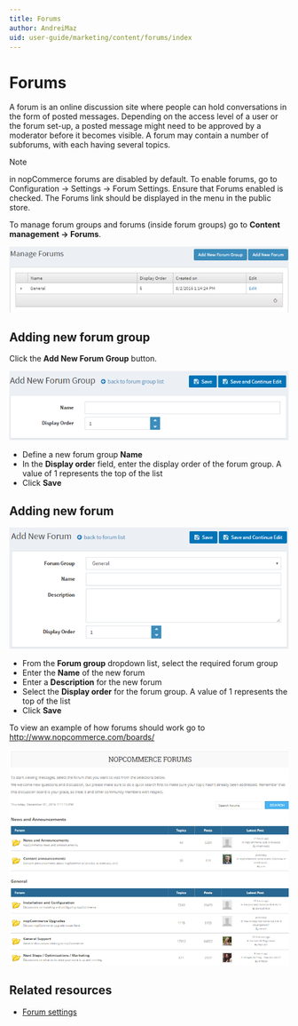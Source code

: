 ```yaml
---
title: Forums
author: AndreiMaz
uid: user-guide/marketing/content/forums/index
---
```

# Forums

A forum is an online discussion site where people can hold conversations in the form of posted messages. Depending on the access level of a user or the forum set-up, a posted message might need to be approved by a moderator before it becomes visible. A forum may contain a number of subforums, with each having several topics.

> [!NOTE]
> in nopCommerce forums are disabled by default. To enable forums, go to Configuration → Settings → Forum Settings. Ensure that Forums enabled is checked. The Forums link should be displayed in the menu in the public store.

To manage forum groups and forums (inside forum groups) go to **Content management → Forums**.

![Manage Forums](_static/index/forums1.png)

## Adding new forum group

Click the **Add New Forum Group** button.

![Add New Forum Group](_static/index/forums2.png)

 - Define a new forum group **Name**
 - In the **Display orde**r field, enter the display order of the forum group. A value of 1 represents the top of the list
 - Click **Save**
 
## Adding new forum

![Adding new forum](_static/index/forums3.png)

 - From the **Forum group** dropdown list, select the required forum group
 - Enter the **Name** of the new forum
 - Enter a **Description** for the new forum
 - Select the **Display order** for the forum group. A value of 1 represents the top of the list
 - Click **Save**

To view an example of how forums should work go to http://www.nopcommerce.com/boards/

![nopCommerce forums](_static/index/forums4.png)

## Related resources

- [Forum settings](xref:user-guide/marketing/content/forums/settings)